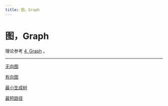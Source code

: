 ```yaml
---
title: 图，Graph
---
```


# 图，Graph

理论参考 [4. Graph](../《Algorithms》/4_Graph.md) 。

---

[无向图](assets/无向图%20ddf15b4d4a71426d9843053da306b8d0.csv)

[有向图](assets/有向图%20fcd8d82ef9e249989208006acc263189.csv)

[最小生成树](assets/最小生成树%20cda8ee9367464f8499a7547e93044068.csv)

[最短路径](assets/最短路径%20b03120f214344f02b20919c895460329.csv)